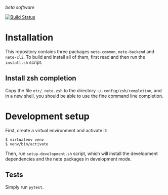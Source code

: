 _beta software_

[![Build Status](https://travis-ci.org/fqxp/nete.svg?branch=master)](https://travis-ci.org/fqxp/nete)

# Installation

This repository contains three packages `nete-common`, `nete-backend` and
`nete-cli`. To build and install all of them, first read and then run the
`install.sh` script.

## Install zsh completion

Copy the file `etc/_nete.zsh` to the directory `~/.config/zsh/completion`,
and in a new shell, you should be able to use the fine command line completion.


# Development setup

First, create a virtual environment and activate it:

    $ virtualenv venv
    $ venv/bin/activate

Then, run `setup-development.sh` script, which will install the development
dependencies and the nete packages in development mode.

## Tests

Simply run `pytest`.
